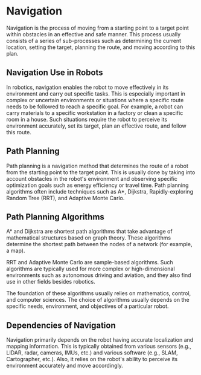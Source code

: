 # Navigation

Navigation is the process of moving from a starting point to a target point within obstacles in an effective and safe manner. This process usually consists of a series of sub-processes such as determining the current location, setting the target, planning the route, and moving according to this plan.

## Navigation Use in Robots

In robotics, navigation enables the robot to move effectively in its environment and carry out specific tasks. This is especially important in complex or uncertain environments or situations where a specific route needs to be followed to reach a specific goal. For example, a robot can carry materials to a specific workstation in a factory or clean a specific room in a house. Such situations require the robot to perceive its environment accurately, set its target, plan an effective route, and follow this route.

## Path Planning

Path planning is a navigation method that determines the route of a robot from the starting point to the target point. This is usually done by taking into account obstacles in the robot's environment and observing specific optimization goals such as energy efficiency or travel time. Path planning algorithms often include techniques such as A*, Dijkstra, Rapidly-exploring Random Tree (RRT), and Adaptive Monte Carlo.

## Path Planning Algorithms

A* and Dijkstra are shortest path algorithms that take advantage of mathematical structures based on graph theory. These algorithms determine the shortest path between the nodes of a network (for example, a map).

RRT and Adaptive Monte Carlo are sample-based algorithms. Such algorithms are typically used for more complex or high-dimensional environments such as autonomous driving and aviation, and they also find use in other fields besides robotics.

The foundation of these algorithms usually relies on mathematics, control, and computer sciences. The choice of algorithms usually depends on the specific needs, environment, and objectives of a particular robot.

## Dependencies of Navigation

Navigation primarily depends on the robot having accurate localization and mapping information. This is typically obtained from various sensors (e.g., LIDAR, radar, cameras, IMUs, etc.) and various software (e.g., SLAM, Cartographer, etc.). Also, it relies on the robot's ability to perceive its environment accurately and move accordingly.
